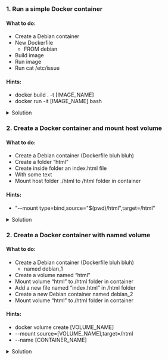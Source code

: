 ### 1. Run a simple Docker container

#### What to do:
- Create a Debian container
- New Dockerfile
  - FROM debian
- Build image
- Run image
- Run cat /etc/issue

#### Hints:
- docker build . -t [IMAGE_NAME]
- docker run -it [IMAGE_NAME] bash

<details><summary>Solution</summary>

#### New Dockerfile
```yaml
FROM debian
```

#### Build image
```bash
docker build . -t debian_image
```

#### Run image
```bash
docker run -it debian_image bash
```

#### Run inside the container now
```bash
cat /etc/issue
```

</details>

### 2. Create a Docker container and mount host volume

#### What to do:
- Create a Debian container (Dockerfile bluh bluh)
- Create a folder “html”
- Create inside folder an index.html file
 - With some text
- Mount host folder ./html to /html folder in container

#### Hints:
- "--mount type=bind,source="$(pwd)/html",target=/html"

<details><summary>Solution</summary>

#### New Dockerfile
```yaml
FROM debian
```

### Create folder and HTML file
```bash
mkdir html
touch html/index.html
echo "Hello SocialNerds!" >> html/index.html
```

#### Build image
```bash
docker build . -t debian_image
```

#### Run image
```bash
docker run -it --mount type=bind,source="$(pwd)/html",target=/html ubuntu_image bash
```

#### Run inside the container now
```bash
cat /html/index.html
```

You should see "Hello SocialNerds!"

</details>

### 2. Create a Docker container with named volume

#### What to do:
- Create a Debian container (Dockerfile bluh bluh)
  - named debian_1
- Create a volume named “html”
- Mount volume “html” to /html folder in container
- Add a new file named “index.html” in /html folder
- Create a new Debian container named debian_2
- Mount volume “html” to /html folder in container

#### Hints:
- docker volume create [VOLUME_NAME]
- --mount source=[VOLUME_NAME],target=/html
- --name [CONTAINER_NAME]

<details><summary>Solution</summary>

#### New Dockerfile
```yaml
FROM debian
```

### Create volume
```bash
docker volume create html
```

#### Build image
```bash
docker build . -t debian_image
```

#### Run image
```bash
docker run -it --name debian_1 --mount source=html,target=/html ubuntu_image bash
```

#### Run inside the container now
```bash
touch /html/index.html
```

#### Exit the container
```bash
exit
```

#### Run another container
```bash
docker run -it --name debian_2 --mount source=html,target=/html ubuntu_image bash
```

#### Check file exists
```bash
ls -la /html/index.html
```

</details>